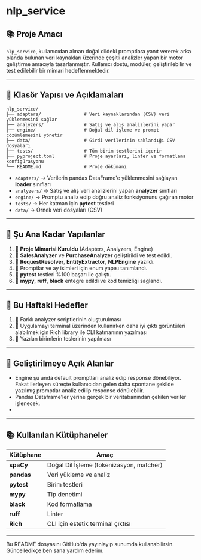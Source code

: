 # nlp\_service

## 📚 Proje Amacı

`nlp_service`, kullanıcıdan alınan doğal dildeki promptlara yanıt vererek arka planda bulunan veri kaynakları üzerinde çeşitli analizler yapan bir motor geliştirme amacıyla tasarlanmıştır. Kullanıcı dostu, modüler, geliştirilebilir ve test edilebilir bir mimari hedeflenmektedir.

---

## 🔧 Klasör Yapısı ve Açıklamaları

```
nlp_service/
├── adapters/                # Veri kaynaklarından (CSV) veri yüklenmesini sağlar
├── analyzers/               # Satış ve alış analizlerini yapar
├── engine/                  # Doğal dil işleme ve prompt çözümlemesini yönetir
├── data/                    # Girdi verilerinin saklandığı CSV dosyaları
├── tests/                   # Tüm birim testlerini içerir
├── pyproject.toml           # Proje ayarları, linter ve formatlama konfigürasyonu
└── README.md                # Proje dökümanı
```

- `adapters/`  → Verilerin pandas DataFrame'e yüklenmesini sağlayan **loader** sınıfları
- `analyzers/` → Satış ve alış veri analizlerini yapan **analyzer** sınıfları
- `engine/`     → Promptu analiz edip doğru analiz fonksiyonunu çağıran motor
- `tests/`      → Her katman için **pytest** testleri
- `data/`       → Örnek veri dosyaları (CSV)

---

## 🔄 Şu Ana Kadar Yapılanlar

1. 🔎 **Proje Mimarisi Kuruldu** (Adapters, Analyzers, Engine)
2. 🔹 **SalesAnalyzer** ve **PurchaseAnalyzer** geliştirildi ve test edildi.
3. 🔹 **RequestResolver**, **EntityExtractor**, **NLPEngine** yazıldı.
4. 🔹 Promptlar ve ay isimleri için enum yapısı tanımlandı.
5. 🔹 **pytest** testleri %100 başarı ile çalıştı.
6. 🔹 **mypy**, **ruff**, **black** entegre edildi ve kod temizliği sağlandı.

---

## 🔢 Bu Haftaki Hedefler

1. 🔹 Farklı analyzer scriptlerinin oluşturulması
2. 🔹 Uygulamayı terminal üzerinden kullanırken daha iyi çıktı görüntüleri alabilmek için Rich library ile CLI katmanının yazılması
3. 🔹 Yazılan birimlerin teslerinin yapılması

---

## 🔀 Geliştirilmeye Açık Alanlar

- Engine şu anda default promptları analiz edip response dönebiliyor. Fakat ilerleyen süreçte kullanıcıdan gelen daha 
spontane şekilde yazılmış promptlar analiz edilip response dönülebilir. 
- Pandas Dataframe'ler yerine gerçek bir veritabanından çekilen veriler işlenecek.
- 

---

## 📚 Kullanılan Kütüphaneler

| Kütüphane  | Amaç                                     |
| ---------- | ---------------------------------------- |
| **spaCy**  | Doğal Dil İşleme (tokenizasyon, matcher) |
| **pandas** | Veri yükleme ve analiz                   |
| **pytest** | Birim testleri                           |
| **mypy**   | Tip denetimi                             |
| **black**  | Kod formatlama                           |
| **ruff**   | Linter                                   |
| **Rich**   | CLI için estetik terminal çıktısı        |

---

Bu README dosyasını GitHub'da yayınlayıp sunumda kullanabilirsin. Güncelledikçe ben sana yardım ederim.

